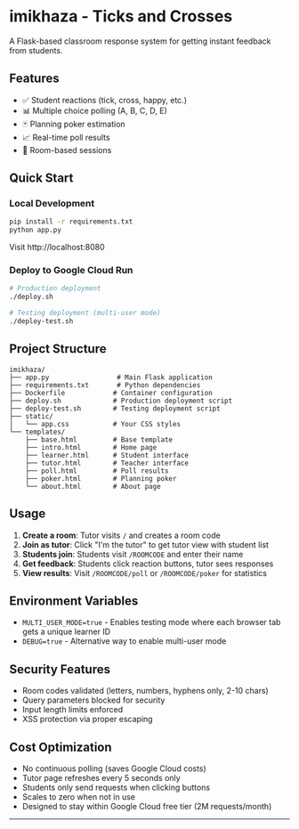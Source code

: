 # imikhaza - Ticks and Crosses

A Flask-based classroom response system for getting instant feedback from students.

## Features
- ✅ Student reactions (tick, cross, happy, etc.)
- 📊 Multiple choice polling (A, B, C, D, E)
- 🃏 Planning poker estimation
- 📈 Real-time poll results
- 🎯 Room-based sessions

## Quick Start

### Local Development
```bash
pip install -r requirements.txt
python app.py
```
Visit http://localhost:8080

### Deploy to Google Cloud Run
```bash
# Production deployment
./deploy.sh

# Testing deployment (multi-user mode)
./deploy-test.sh
```

## Project Structure
```
imikhaza/
├── app.py                 # Main Flask application
├── requirements.txt       # Python dependencies  
├── Dockerfile            # Container configuration
├── deploy.sh             # Production deployment script
├── deploy-test.sh        # Testing deployment script
├── static/
│   └── app.css           # Your CSS styles
└── templates/
    ├── base.html         # Base template
    ├── intro.html        # Home page
    ├── learner.html      # Student interface
    ├── tutor.html        # Teacher interface
    ├── poll.html         # Poll results
    ├── poker.html        # Planning poker
    └── about.html        # About page
```

## Usage

1. **Create a room**: Tutor visits `/` and creates a room code
2. **Join as tutor**: Click "I'm the tutor" to get tutor view with student list
3. **Students join**: Students visit `/ROOMCODE` and enter their name
4. **Get feedback**: Students click reaction buttons, tutor sees responses
5. **View results**: Visit `/ROOMCODE/poll` or `/ROOMCODE/poker` for statistics

## Environment Variables

- `MULTI_USER_MODE=true` - Enables testing mode where each browser tab gets a unique learner ID
- `DEBUG=true` - Alternative way to enable multi-user mode

## Security Features

- Room codes validated (letters, numbers, hyphens only, 2-10 chars)
- Query parameters blocked for security
- Input length limits enforced
- XSS protection via proper escaping

## Cost Optimization

- No continuous polling (saves Google Cloud costs)
- Tutor page refreshes every 5 seconds only
- Students only send requests when clicking buttons
- Scales to zero when not in use
- Designed to stay within Google Cloud free tier (2M requests/month)

---
